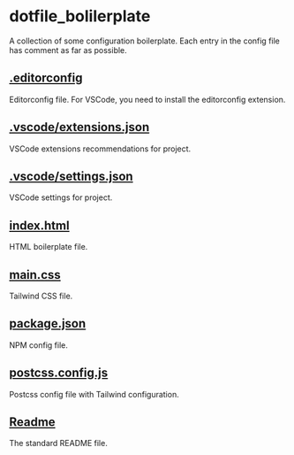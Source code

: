 # dotfile_bolilerplate
A collection of some configuration boilerplate. Each entry in the config file has comment as far as possible.

## [.editorconfig](https://github.com/chho/dotfile_bolilerplate/blob/main/.editorconfig)
Editorconfig file. For VSCode, you need to install the editorconfig extension.

## [.vscode/extensions.json](https://github.com/chho/dotfile_bolilerplate/blob/main/.vscode/extensions.json)
VSCode extensions recommendations for project.
## [.vscode/settings.json](https://github.com/chho/dotfile_bolilerplate/blob/main/.vscode/settings.json)
VSCode settings for project.

## [index.html](https://github.com/chho/dotfile_bolilerplate/blob/main/index.html)
HTML boilerplate file.

## [main.css](https://github.com/chho/dotfile_bolilerplate/blob/main/main.css)
Tailwind CSS file.

## [package.json](https://github.com/chho/dotfile_bolilerplate/blob/main/package.json)
NPM config file.

## [postcss.config.js](https://github.com/chho/dotfile_bolilerplate/blob/main/postcss.config.js)
Postcss config file with Tailwind configuration.

## [Readme](https://github.com/RichardLitt/standard-readme/blob/master/README.md)
The standard README file.